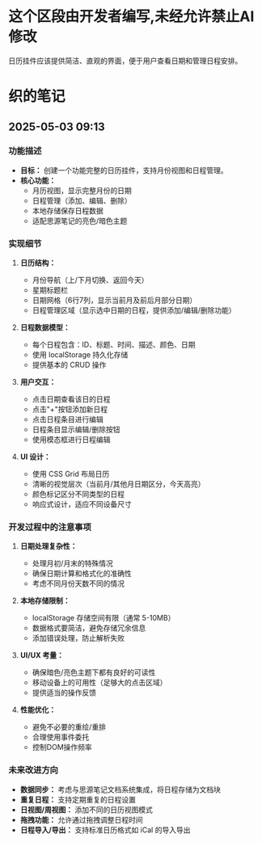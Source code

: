 # 这个区段由开发者编写,未经允许禁止AI修改

日历挂件应该提供简洁、直观的界面，便于用户查看日期和管理日程安排。

# 织的笔记

## 2025-05-03 09:13

### 功能描述

* **目标：** 创建一个功能完整的日历挂件，支持月份视图和日程管理。
* **核心功能：**
  * 月历视图，显示完整月份的日期
  * 日程管理（添加、编辑、删除）
  * 本地存储保存日程数据
  * 适配思源笔记的亮色/暗色主题

### 实现细节

1. **日历结构：**
   * 月份导航（上/下月切换、返回今天）
   * 星期标题栏
   * 日期网格（6行7列，显示当前月及前后月部分日期）
   * 日程管理区域（显示选中日期的日程，提供添加/编辑/删除功能）

2. **日程数据模型：**
   * 每个日程包含：ID、标题、时间、描述、颜色、日期
   * 使用 localStorage 持久化存储
   * 提供基本的 CRUD 操作

3. **用户交互：**
   * 点击日期查看该日的日程
   * 点击"+"按钮添加新日程
   * 点击日程条目进行编辑
   * 日程条目显示编辑/删除按钮
   * 使用模态框进行日程编辑

4. **UI 设计：**
   * 使用 CSS Grid 布局日历
   * 清晰的视觉层次（当前月/其他月日期区分，今天高亮）
   * 颜色标记区分不同类型的日程
   * 响应式设计，适应不同设备尺寸

### 开发过程中的注意事项

1. **日期处理复杂性：**
   * 处理月初/月末的特殊情况
   * 确保日期计算和格式化的准确性
   * 考虑不同月份天数不同的情况

2. **本地存储限制：**
   * localStorage 存储空间有限（通常 5-10MB）
   * 数据格式要简洁，避免存储冗余信息
   * 添加错误处理，防止解析失败

3. **UI/UX 考量：**
   * 确保暗色/亮色主题下都有良好的可读性
   * 移动设备上的可用性（足够大的点击区域）
   * 提供适当的操作反馈

4. **性能优化：**
   * 避免不必要的重绘/重排
   * 合理使用事件委托
   * 控制DOM操作频率

### 未来改进方向

* **数据同步：** 考虑与思源笔记文档系统集成，将日程存储为文档块
* **重复日程：** 支持定期重复的日程设置
* **日视图/周视图：** 添加不同的日历视图模式
* **拖拽功能：** 允许通过拖拽调整日程时间
* **日程导入/导出：** 支持标准日历格式如 iCal 的导入导出 